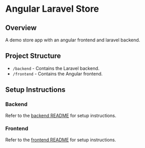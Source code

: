 # Angular Laravel Store

## Overview
A demo store app with an angular frontend and laravel backend.

## Project Structure
- `/backend` - Contains the Laravel backend.
- `/frontend` - Contains the Angular frontend.

## Setup Instructions
### Backend
Refer to the [backend README](backend/README.md) for setup instructions.

### Frontend
Refer to the [frontend README](frontend/README.md) for setup instructions.